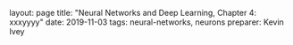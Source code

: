layout: page
title: "Neural Networks and Deep Learning, Chapter 4: xxxyyyy"
date: 2019-11-03
tags: neural-networks, neurons
preparer: Kevin Ivey
